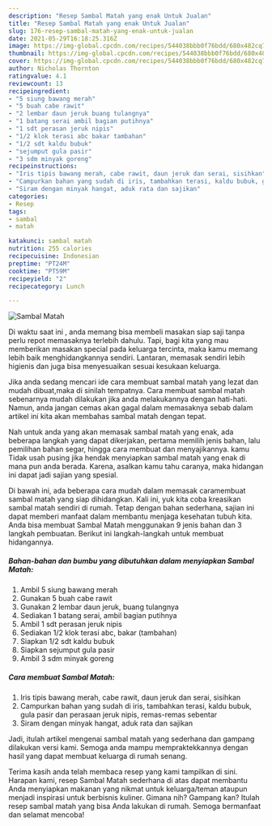 ```yaml
---
description: "Resep Sambal Matah yang enak Untuk Jualan"
title: "Resep Sambal Matah yang enak Untuk Jualan"
slug: 176-resep-sambal-matah-yang-enak-untuk-jualan
date: 2021-05-29T16:18:25.316Z
image: https://img-global.cpcdn.com/recipes/544038bbb0f76bdd/680x482cq70/sambal-matah-foto-resep-utama.jpg
thumbnail: https://img-global.cpcdn.com/recipes/544038bbb0f76bdd/680x482cq70/sambal-matah-foto-resep-utama.jpg
cover: https://img-global.cpcdn.com/recipes/544038bbb0f76bdd/680x482cq70/sambal-matah-foto-resep-utama.jpg
author: Nicholas Thornton
ratingvalue: 4.1
reviewcount: 13
recipeingredient:
- "5 siung bawang merah"
- "5 buah cabe rawit"
- "2 lembar daun jeruk buang tulangnya"
- "1 batang serai ambil bagian putihnya"
- "1 sdt perasan jeruk nipis"
- "1/2 klok terasi abc bakar tambahan"
- "1/2 sdt kaldu bubuk"
- "sejumput gula pasir"
- "3 sdm minyak goreng"
recipeinstructions:
- "Iris tipis bawang merah, cabe rawit, daun jeruk dan serai, sisihkan"
- "Campurkan bahan yang sudah di iris, tambahkan terasi, kaldu bubuk, gula pasir dan perasaan jeruk nipis, remas-remas sebentar"
- "Siram dengan minyak hangat, aduk rata dan sajikan"
categories:
- Resep
tags:
- sambal
- matah

katakunci: sambal matah 
nutrition: 255 calories
recipecuisine: Indonesian
preptime: "PT24M"
cooktime: "PT59M"
recipeyield: "2"
recipecategory: Lunch

---
```



![Sambal Matah](https://img-global.cpcdn.com/recipes/544038bbb0f76bdd/680x482cq70/sambal-matah-foto-resep-utama.jpg)

Di waktu  saat ini , anda memang bisa membeli masakan siap saji tanpa perlu repot memasaknya terlebih dahulu. Tapi, bagi kita yang mau memberikan masakan special pada keluarga tercinta, maka kamu memang lebih baik menghidangkannya sendiri. Lantaran, memasak sendiri lebih higienis dan juga bisa menyesuaikan sesuai kesukaan keluarga.

Jika anda sedang mencari ide cara membuat sambal matah yang lezat dan mudah dibuat,maka di sinilah tempatnya. Cara membuat sambal matah  sebenarnya mudah dilakukan jika anda melakukannya dengan hati-hati. Namun, anda jangan cemas akan gagal dalam memasaknya 
sebab dalam artikel ini kita akan membahas sambal matah dengan tepat.  



Nah untuk anda yang akan memasak sambal matah yang enak, ada beberapa langkah yang dapat dikerjakan, pertama memilih jenis bahan, lalu pemilihan bahan segar, hingga cara membuat dan menyajikannya. kamu Tidak usah pusing jika hendak menyiapkan sambal matah yang enak di mana pun anda berada. Karena, asalkan kamu  tahu caranya, maka hidangan ini dapat jadi sajian yang spesial.

Di bawah ini, ada beberapa cara mudah dalam memasak caramembuat sambal matah yang siap dihidangkan. Kali ini, yuk kita coba kreasikan sambal matah sendiri di rumah. Tetap dengan bahan sederhana, sajian ini dapat memberi manfaat dalam membantu menjaga kesehatan tubuh kita. Anda bisa membuat Sambal Matah menggunakan 9 jenis bahan dan 3 langkah pembuatan. Berikut ini langkah-langkah untuk membuat hidangannya.

<!--inarticleads1-->

##### Bahan-bahan dan bumbu yang dibutuhkan dalam menyiapkan Sambal Matah:

1. Ambil 5 siung bawang merah
1. Gunakan 5 buah cabe rawit
1. Gunakan 2 lembar daun jeruk, buang tulangnya
1. Sediakan 1 batang serai, ambil bagian putihnya
1. Ambil 1 sdt perasan jeruk nipis
1. Sediakan 1/2 klok terasi abc, bakar (tambahan)
1. Siapkan 1/2 sdt kaldu bubuk
1. Siapkan sejumput gula pasir
1. Ambil 3 sdm minyak goreng




<!--inarticleads2-->

##### Cara membuat Sambal Matah:

1. Iris tipis bawang merah, cabe rawit, daun jeruk dan serai, sisihkan
1. Campurkan bahan yang sudah di iris, tambahkan terasi, kaldu bubuk, gula pasir dan perasaan jeruk nipis, remas-remas sebentar
1. Siram dengan minyak hangat, aduk rata dan sajikan




Jadi, itulah artikel mengenai  sambal matah  yang sederhana dan gampang dilakukan versi kami. Semoga anda mampu mempraktekkannya dengan hasil yang dapat membuat keluarga di rumah senang. 

Terima kasih anda telah membaca resep yang kami tampilkan di sini. Harapan kami, resep  Sambal Matah sederhana di atas dapat membantu Anda menyiapkan makanan yang nikmat untuk keluarga/teman ataupun menjadi inspirasi untuk berbisnis kuliner. Gimana nih? Gampang kan? Itulah resep sambal matah yang bisa Anda lakukan di rumah. Semoga bermanfaat dan selamat mencoba!

